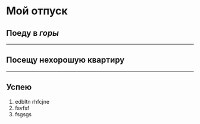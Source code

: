 # Мой отпуск

## Поеду в *горы*

---
## Посещу **нехорошую квартиру**

---
## Успею
1. edbltn rhfcjne
2. fsvfsf
3. fsgsgs

